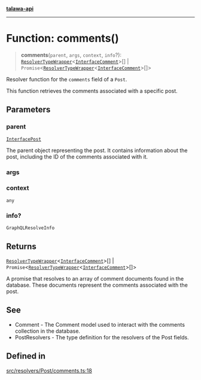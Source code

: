 [**talawa-api**](../../../../README.md)

***

# Function: comments()

> **comments**(`parent`, `args`, `context`, `info`?): [`ResolverTypeWrapper`](../../../../types/generatedGraphQLTypes/type-aliases/ResolverTypeWrapper.md)\<[`InterfaceComment`](../../../../models/Comment/interfaces/InterfaceComment.md)\>[] \| `Promise`\<[`ResolverTypeWrapper`](../../../../types/generatedGraphQLTypes/type-aliases/ResolverTypeWrapper.md)\<[`InterfaceComment`](../../../../models/Comment/interfaces/InterfaceComment.md)\>[]\>

Resolver function for the `comments` field of a `Post`.

This function retrieves the comments associated with a specific post.

## Parameters

### parent

[`InterfacePost`](../../../../models/Post/interfaces/InterfacePost.md)

The parent object representing the post. It contains information about the post, including the ID of the comments associated with it.

### args

### context

`any`

### info?

`GraphQLResolveInfo`

## Returns

[`ResolverTypeWrapper`](../../../../types/generatedGraphQLTypes/type-aliases/ResolverTypeWrapper.md)\<[`InterfaceComment`](../../../../models/Comment/interfaces/InterfaceComment.md)\>[] \| `Promise`\<[`ResolverTypeWrapper`](../../../../types/generatedGraphQLTypes/type-aliases/ResolverTypeWrapper.md)\<[`InterfaceComment`](../../../../models/Comment/interfaces/InterfaceComment.md)\>[]\>

A promise that resolves to an array of comment documents found in the database. These documents represent the comments associated with the post.

## See

 - Comment - The Comment model used to interact with the comments collection in the database.
 - PostResolvers - The type definition for the resolvers of the Post fields.

## Defined in

[src/resolvers/Post/comments.ts:18](https://github.com/Suyash878/talawa-api/blob/b5a9d8b4a1ea678a3d6f5b710b3721f91a3052fc/src/resolvers/Post/comments.ts#L18)
